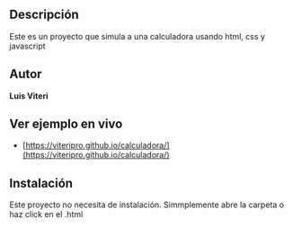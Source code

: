 ## Descripción
Este es un proyecto que simula a una calculadora usando html, css y javascript

## Autor
**Luis Viteri**

## Ver ejemplo en vivo
- [https://viteripro.github.io/calculadora/](https://viteripro.github.io/calculadora/)

## Instalación
Este proyecto no necesita de instalación. Simmplemente abre la carpeta o haz click en el .html


